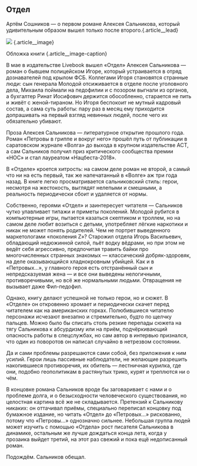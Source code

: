 ## Отдел

Артём Сошников — о первом романе Алексея Сальникова, который удивительным образом вышел только после второго.{.article\_\_lead}

![][image-1] {.article\_\_image}

Обложка книги {.article\_\_image-caption}

В мае в издательстве Livebook вышел «Отдел» Алексея Сальникова — роман о бывшем полицейском Игоре, который устраивается в отряд дознавателей под крылом ФСБ. Коллегами Игоря становятся странные люди: сын генерала Молодой отсиживается в отделе после уголовного дела, Михаила поймали на педофилии и с позором выгнали из органов, а бухгалтер Ринат Иосифович держится обособленно, старается не пить и живёт с женой-тираном. Но Игоря беспокоит не мутный кадровый состав, а сама суть работы: пару раз в месяц ему приходится допрашивать на первый взгляд невинных людей, после чего их обязательно убивают.

Проза Алексея Сальникова — литературное открытие прошлого года. Роман «Петровы в гриппе и вокруг него» прошёл путь от публикации в саратовском журнале «Волга» до выхода в крупном издательстве АСТ, а сам Сальников получил приз критического сообщества премии «НОС» и стал лауреатом «Нацбеста-2018».

В «Отделе» кроется хитрость: на самом деле роман не второй, а самый что ни на есть первый, так же напечатанный в «Волге» аж три года назад. В книге легко просматривается сальниковский стиль: герои, несмотря на жестокость, выглядят нелепыми и смешными, а реальность периодически сбоит и удаляется от нормы.

Собственно, героями «Отдел» и заинтересует читателя — Сальников чутко улавливает типажи и приметы поколений. Молодой рубится в компьютерные игры, пытается казаться скептиком и троллем, но на самом деле любит возиться с детьми, употребляет лёгкие наркотики и никак не может понять родителей. Чем не портрет выведенного маркетологами «поколения Z»? Старожил отдела Игорь Васильевич, обладающий недюжинной силой, пьёт водку вёдрами, но при этом не ведёт себя агрессивно, предпочитая травить байки про многочисленных странных знакомых — классический добряк-здоровяк, на деле оказывающийся хладнокровным убийцей. Как и в «Петровых…», у главного героя есть отстранённый сын и непредсказуемая жена — и все они выведены нелогичными, противоречивыми, но всё же нормальными людьми. Отвращения не вызывает даже Фил-педофил.

Однако, книгу делают успешной не только герои, но и сюжет. В «Отделе» он откровенно хромает и периодически скачет перед читателем как на американских горках. Полюбившиеся читателю персонажи исчезают внезапно и стремительно, будто по щелчку пальцев. Можно было бы списать столь резкие перепады сюжета на тягу Сальникова к абсурдизму или на приём, подчёркивающий опасность работы в спецслужбах, но сам автор в интервью признался, что один из поворотов он написал случайно в нетрезвом состоянии.

Да и сами проблемы разрешаются сами собой, без приложения к ним усилий. Герои лишь пассивные наблюдатели, не желающие разрешить накопившиеся противоречия, их обитель — лестничная курилка, где они, подобно геополитикам в растянутых трико, курят и треплются ни о чём. 

В концовке романа Сальников вроде бы заговаривает с нами и о проблеме долга, и о безысходности человеческого существования, но целостная картина всё же не складывается. Претензий к Сальникову никаких: он оттачивал приёмы, специально переписал концовку под бумажное издание, но читать «Отдел» до «Петровых…» рискованно, потому что «Петровы…» однозначно сильнее. Небольшая группа людей может изучить с помощью «Отдела» рост писателя Сальникова в динамике, остальным же лучше дождаться конца лета, когда у прозаика выйдет третий, на этот раз свежий и пока ещё недописанный роман.

Подождём. Сальников обещал.

[image-1]:	http://sayocean.me/avatars/department.jpg
